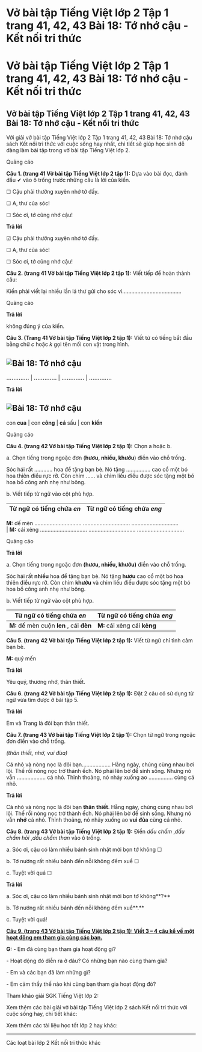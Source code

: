 # Vở bài tập Tiếng Việt lớp 2 Tập 1 trang 41, 42, 43 Bài 18: Tớ nhớ cậu - Kết nối tri thức

# Vở bài tập Tiếng Việt lớp 2 Tập 1 trang 41, 42, 43 Bài 18: Tớ nhớ cậu - Kết nối tri thức

## Vở bài tập Tiếng Việt lớp 2 Tập 1 trang 41, 42, 43 Bài 18: Tớ nhớ cậu - Kết nối tri thức

Với giải vở bài tập Tiếng Việt lớp 2 Tập 1 trang 41, 42, 43 Bài 18: Tớ nhớ cậu sách Kết nối tri thức với cuộc sống hay nhất, chi tiết sẽ giúp học sinh dễ dàng làm bài tập trong vở bài tập Tiếng Việt lớp 2.

Quảng cáo

**Câu 1. (trang 41 Vở bài tập Tiếng Việt lớp 2 tập 1):** Dựa vào bài đọc, đánh dấu ✔ vào ô trống trước những câu là lời của kiến.

☐ Cậu phải thường xuyên nhớ tớ đấy.

☐ A, thư của sóc!

☐ Sóc ơi, tớ cũng nhớ cậu!

**Trả lời**

☑ Cậu phải thường xuyên nhớ tớ đấy.

☐ A, thư của sóc!

☐ Sóc ơi, tớ cũng nhớ cậu!

**Câu 2. (trang 41 Vở bài tập Tiếng Việt lớp 2 tập 1):** Viết tiếp để hoàn thành câu:

Kiến phải viết lại nhiều lần lá thư gửi cho sóc vì…………………………………

Quảng cáo

**Trả lời**

không đúng ý của kiến.

**Câu 3. (Trang 41 Vở bài tập Tiếng Việt lớp 2 tập 1):** Viết từ có tiếng bắt đầu bằng chữ _c_ hoặc _k_ gọi tên mối con vật trong hình.

![Bài 18: Tớ nhớ cậu](https://vietjack.com/vbt-tieng-viet-2-kn/images/bai-18-to-nho-cau-34320.png)  
---  
**.............** |  **.............** |  **.............** |  **.............**  
  
**Trả lời**

![Bài 18: Tớ nhớ cậu](https://vietjack.com/vbt-tieng-viet-2-kn/images/bai-18-to-nho-cau-34321.png)  
---  
con **cua** |  con **công** |  **cá** sấu |  con **kiến**  
  
Quảng cáo

**Câu 4. (trang 42 Vở bài tập Tiếng Việt lớp 2 tập 1):** Chọn a hoặc b.

a. Chọn tiếng trong ngoặc đơn (**hươu, nhiều, khướu**) điền vào chỗ trống.

Sóc hái rất ............ hoa để tặng bạn bè. Nó tặng ................ cao cổ một bó hoa thiên điểu rực rỡ. Còn chim ...... và chim liếu điếu được sóc tặng một bó hoa bồ công anh nhẹ như bông.

b. Viết tiếp từ ngữ vào cột phù hợp.

**Từ ngữ có tiếng chứa _en_** | **Từ ngữ có tiếng chứa _eng_**  
---|---  
**M:** dế mèn ............................... ............................... ...............................   
|  **M:** cái xẻng ............................... ............................... ...............................   
  
  
Quảng cáo

**Trả lời**

a. Chọn tiếng trong ngoặc đơn **(hươu, nhiều, khướu)** điền vào chỗ trống.

Sóc hái rất **nhiều** hoa để tặng bạn bè. Nó tặng **hươu** cao cổ một bó hoa thiên điểu rực rỡ. Còn chim **khướu** và chim liếu điếu được sóc tặng một bó hoa bồ công anh nhẹ như bông.

b. Viết tiếp từ ngữ vào cột phù hợp.

**Từ ngữ có tiếng chứa _en_** | **Từ ngữ có tiếng chứa _eng_**  
---|---  
**M:** dế mèn cuộn **len** , cái **đèn** |  **M:** cái xẻng cái **kẻng**  
  
**Câu 5. (trang 42 Vở bài tập Tiếng Việt lớp 2 tập 1):** Viết từ ngữ chỉ tình cảm bạn bè.

**M:** quý mến

**Trả lời**

Yêu quý, thương nhớ, thân thiết.

**Câu 6. (trang 42 Vở bài tập Tiếng Việt lớp 2 tập 1):** Đặt 2 câu có sử dụng từ ngữ vừa tìm được ở bài tập 5.

**Trả lời**

Em và Trang là đôi bạn thân thiết.

**Câu 7. (trang 43 Vở bài tập Tiếng Việt lớp 2 tập 1):** Chọn từ ngữ trong ngoặc đơn điền vào chỗ trống.

_(thân thiết, nhớ, vui đùa)_

Cá nhỏ và nòng nọc là đôi bạn................... Hằng ngày, chúng cùng nhau bơi lội. Thế rồi nòng nọc trở thành ếch. Nó phải lên bờ để sinh sống. Nhưng nó vẫn ................... cá nhỏ. Thỉnh thoảng, nó nhảy xuống ao ................ cùng cá nhỏ.

**Trả lời**

Cá nhỏ và nòng nọc là đôi bạn **thân** **thiết**. Hằng ngày, chúng cùng nhau bơi lội. Thế rồi nòng nọc trở thành ếch. Nó phải lên bờ để sinh sống. Nhưng nó vẫn **nhớ** cá nhỏ. Thỉnh thoảng, nó nhảy xuống ao **vui đùa** cùng cá nhỏ.

**Câu 8. (trang 43 Vở bài tập Tiếng Việt lớp 2 tập 1):** Điền _dấu chấm_ ,_dấu chấm hỏi_ ,_dấu chấm than_ vào ô trống. 

a. Sóc ơi, cậu có làm nhiều bánh sinh nhật mời bọn tớ không ☐

b. Tớ nướng rất nhiều bánh đến nỗi không đếm xuể ☐

c. Tuyệt vời quá ☐

**Trả lời**

a. Sóc ơi, cậu có làm nhiều bánh sinh nhật mời bọn tớ không**?**

b. Tớ nướng rất nhiều bánh đến nỗi không đếm xuể**.**

c. Tuyệt vời quá!

[**Câu 9. (trang 43 Vở bài tập Tiếng Việt lớp 2 tập 1): Viết 3 – 4 câu kể về một hoạt động em tham gia cùng các bạn.**](https://vietjack.com/vbt-tieng-viet-2-kn/viet-3-4-cau-ke-ve-mot-hoat-dong-em-tham-gia-cung-cac-ban-vm.jsp)

**G:** \- Em đã cùng bạn tham gia hoạt động gì?

\- Hoạt động đó diễn ra ở đâu? Có những bạn nào cùng tham gia?

\- Em và các bạn đã làm những gì?

\- Em cảm thấy thế nào khi cùng bạn tham gia hoạt động đó?

Tham khảo giải SGK Tiếng Việt lớp 2:

Xem thêm các bài giải vở bài tập Tiếng Việt lớp 2 sách Kết nối tri thức với cuộc sống hay, chi tiết khác:

Xem thêm các tài liệu học tốt lớp 2 hay khác:

* * *

Các loạt bài lớp 2 Kết nối tri thức khác
